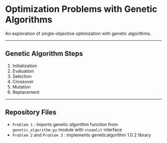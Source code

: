 # Optimization Problems with Genetic Algorithms
An exploration of single-objective optimization with genetic algorithms.

---

## Genetic Algorithm Steps
1. Initialization
2. Evaluation
3. Selection
4. Crossover
5. Mutation
6. Replacement

---

## Repository Files
* `Problem 1` : imports genetic algorithm function from `genetic_algorithm.py` module with `steamlit` interface
* `Problem 2` and `Problem 3` : implements geneticalgorithm 1.0.2 library 
  
